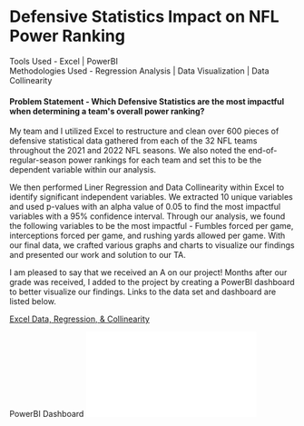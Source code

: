 # Defensive Statistics Impact on NFL Power Ranking

Tools Used - Excel \| PowerBI <br />
Methodologies Used - Regression Analysis \| Data Visualization \| Data Collinearity 

#### Problem Statement - Which Defensive Statistics are the most impactful when determining a team's overall power ranking?

My team and I utilized Excel to restructure and clean over 600 pieces of defensive statistical data gathered from each of the 32 NFL teams throughout the 2021 and 2022 NFL seasons. We also noted the end-of-regular-season power rankings for each team and set this to be the dependent variable within our analysis.

We then performed Liner Regression and Data Collinearity within Excel to identify significant independent variables. We extracted 10 unique variables and used p-values with an alpha value of 0.05 to find the most impactful variables with a 95% confidence interval. Through our analysis, we found the following variables to be the most impactful - Fumbles forced per game, interceptions forced per game, and rushing yards allowed per game. With our final data, we crafted various graphs and charts to visualize our findings and presented our work and solution to our TA.

I am pleased to say that we received an A on our project! Months after our grade was received, I added to the project by creating a PowerBI dashboard to better visualize our findings. Links to the data set and dashboard are listed below.


[Excel Data, Regression, & Collinearity](https://1drv.ms/x/c/abd0fef50200edb3/EbPtAAL1_tAggKtJAQAAAAABOEiXOVdzGDLTlNsJ5mrlUA?e=XxoQ6T)    

PowerBI Dashboard
![PowerBI Dashboard](file:///C:/Users/evhai/OneDrive/Documents/NFL%20Analytics%20Dashboard.pdf)
